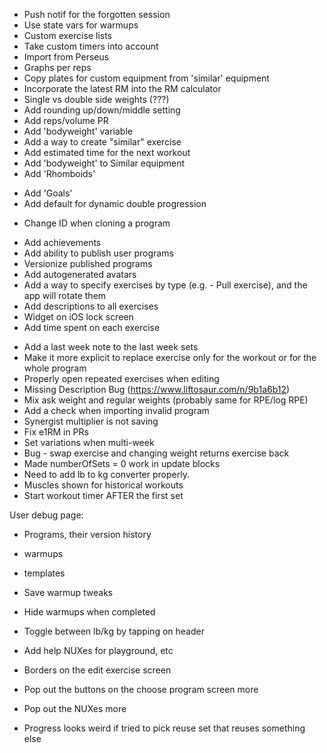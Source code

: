 - Push notif for the forgotten session
- Use state vars for warmups
- Custom exercise lists
- Take custom timers into account
- Import from Perseus
- Graphs per reps
- Copy plates for custom equipment from 'similar' equipment
- Incorporate the latest RM into the RM calculator
- Single vs double side weights (???)
- Add rounding up/down/middle setting
- Add reps/volume PR
- Add 'bodyweight' variable
- Add a way to create "similar" exercise
- Add estimated time for the next workout
- Add 'bodyweight' to Similar equipment
- Add 'Rhomboids' 
* Add 'Goals'
* Add default for dynamic double progression
- Change ID when cloning a program

* Add achievements
* Add ability to publish user programs
* Versionize published programs
* Add autogenerated avatars
* Add a way to specify exercises by type (e.g. - Pull exercise), and the app will rotate them
* Add descriptions to all exercises
* Widget on iOS lock screen
* Add time spent on each exercise

- Add a last week note to the last week sets
- Make it more explicit to replace exercise only for the workout or for the whole program
- Properly open repeated exercises when editing
- Missing Description Bug (https://www.liftosaur.com/n/9b1a6b12)
- Mix ask weight and regular weights (probably same for RPE/log RPE)
- Add a check when importing invalid program
- Synergist multiplier is not saving
- Fix e1RM in PRs
- Set variations when multi-week
- Bug - swap exercise and changing weight returns exercise back
- Made numberOfSets = 0 work in update blocks
- Need to add lb to kg converter properly.
- Muscles shown for historical workouts
- Start workout timer AFTER the first set

User debug page:
- Programs, their version history

* warmups
* templates


* Save warmup tweaks
* Hide warmups when completed
* Toggle between lb/kg by tapping on header

- Add help NUXes for playground, etc

- Borders on the edit exercise screen
- Pop out the buttons on the choose program screen more
- Pop out the NUXes more
- Progress looks weird if tried to pick reuse set that reuses something else
